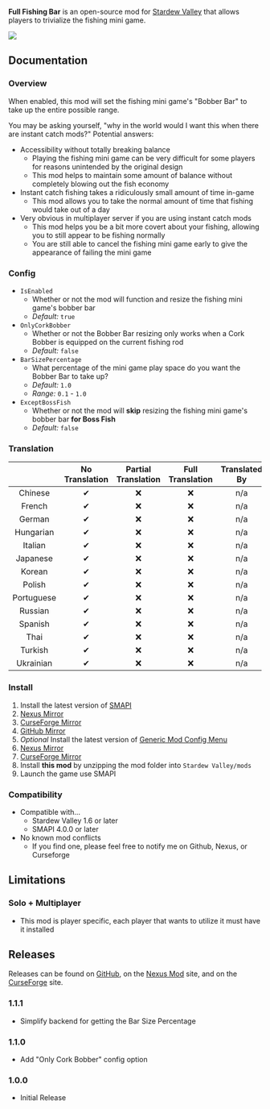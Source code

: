 ﻿**Full Fishing Bar** is an open-source mod for [Stardew Valley](https://stardewvalley.net) that allows players to trivialize the fishing mini game.

![](https://i.imgur.com/03calCX.gif)

## Documentation
### Overview
When enabled, this mod will set the fishing mini game's "Bobber Bar" to take up the entire possible range.

You may be asking yourself, "why in the world would I want this when there are instant catch mods?"
Potential answers:
- Accessibility without totally breaking balance
  - Playing the fishing mini game can be very difficult for some players for reasons unintended by the original design
  - This mod helps to maintain some amount of balance without completely blowing out the fish economy
- Instant catch fishing takes a ridiculously small amount of time in-game
  - This mod allows you to take the normal amount of time that fishing would take out of a day
- Very obvious in multiplayer server if you are using instant catch mods
  - This mod helps you be a bit more covert about your fishing, allowing you to still appear to be fishing normally
  - You are still able to cancel the fishing mini game early to give the appearance of failing the mini game

### Config
- `IsEnabled`
  - Whether or not the mod will function and resize the fishing mini game's bobber bar
  - *Default:* `true`
- `OnlyCorkBobber`
  - Whether or not the Bobber Bar resizing only works when a Cork Bobber is equipped on the current fishing rod
  - *Default:* `false`
- `BarSizePercentage`
  - What percentage of the mini game play space do you want the Bobber Bar to take up?
  - *Default:* `1.0`
  - *Range:* `0.1` - `1.0`
- `ExceptBossFish`
  - Whether or not the mod will **skip** resizing the fishing mini game's bobber bar **for Boss Fish**
  - *Default:* `false`

### Translation
&nbsp;     | No Translation  | Partial Translation  | Full Translation  | Translated By
:--------: | :-------------: | :------------------: | :---------------: | :------------:
Chinese    | ✔              | ❌                   | ❌                | n/a
French     | ✔              | ❌                   | ❌                | n/a
German     | ✔              | ❌                   | ❌                | n/a
Hungarian  | ✔              | ❌                   | ❌                | n/a
Italian    | ✔              | ❌                   | ❌                | n/a
Japanese   | ✔              | ❌                   | ❌                | n/a
Korean     | ✔              | ❌                   | ❌                | n/a
Polish     | ✔              | ❌                   | ❌                | n/a
Portuguese | ✔              | ❌                   | ❌                | n/a
Russian    | ✔              | ❌                   | ❌                | n/a
Spanish    | ✔              | ❌                   | ❌                | n/a
Thai       | ✔              | ❌                   | ❌                | n/a
Turkish    | ✔              | ❌                   | ❌                | n/a
Ukrainian  | ✔              | ❌                   | ❌                | n/a

### Install
1. Install the latest version of [SMAPI](https://smapi.io)
  1. [Nexus Mirror](https://www.nexusmods.com/stardewvalley/mods/2400)
  2. [CurseForge Mirror](https://www.curseforge.com/stardewvalley/utility/smapi)
  3. [GitHub Mirror](https://github.com/Pathoschild/SMAPI/releases)
2. *Optional* Install the latest version of [Generic Mod Config Menu](https://spacechase0.com/mods/stardew-valley/generic-mod-config-menu/)
  1. [Nexus Mirror](https://www.nexusmods.com/stardewvalley/mods/5098)
  2. [CurseForge Mirror](https://www.curseforge.com/stardewvalley/mods/generic-mod-config-menu)
3. Install **this mod** by unzipping the mod folder into `Stardew Valley/mods`
4. Launch the game use SMAPI

### Compatibility
- Compatible with...
  - Stardew Valley 1.6 or later
  - SMAPI 4.0.0 or later
- No known mod conflicts
  - If you find one, please feel free to notify me on Github, Nexus, or Curseforge

## Limitations
### Solo + Multiplayer
- This mod is player specific, each player that wants to utilize it must have it installed

## Releases
Releases can be found on [GitHub](https://github.com/Hedgehog-Technologies/StardewMods/releases), on the [Nexus Mod](https://www.nexusmods.com/stardewvalley/mods/23006) site, and on the [CurseForge](https://www.curseforge.com/stardewvalley/mods/full-fishing-bar) site.
### 1.1.1
- Simplify backend for getting the Bar Size Percentage
### 1.1.0
- Add "Only Cork Bobber" config option
### 1.0.0
- Initial Release
